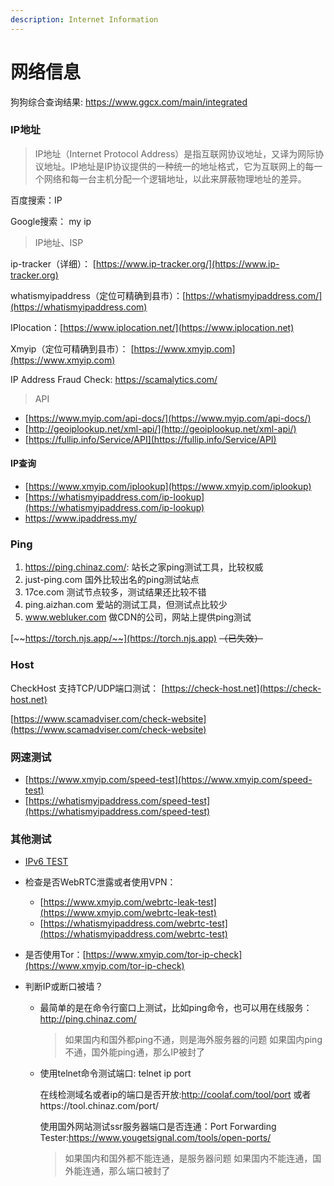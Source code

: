 ```yaml
---
description: Internet Information
---
```


# 网络信息

狗狗综合查询结果: https://www.ggcx.com/main/integrated

### IP地址

> IP地址（Internet Protocol Address）是指互联网协议地址，又译为网际协议地址。IP地址是IP协议提供的一种统一的地址格式，它为互联网上的每一个网络和每一台主机分配一个逻辑地址，以此来屏蔽物理地址的差异。

百度搜索：IP

Google搜索： my ip

> IP地址、ISP

ip-tracker（详细）： [https://www.ip-tracker.org/](https://www.ip-tracker.org)

whatismyipaddress（定位可精确到县市）：[https://whatismyipaddress.com/](https://whatismyipaddress.com)

IPlocation：[https://www.iplocation.net/](https://www.iplocation.net)

Xmyip（定位可精确到县市）： [https://www.xmyip.com](https://www.xmyip.com)

IP Address Fraud Check: https://scamalytics.com/

> API

* [https://www.myip.com/api-docs/](https://www.myip.com/api-docs/)
* [http://geoiplookup.net/xml-api/](http://geoiplookup.net/xml-api/)
* [https://fullip.info/Service/API](https://fullip.info/Service/API)

#### IP查询

* [https://www.xmyip.com/iplookup](https://www.xmyip.com/iplookup)
* [https://whatismyipaddress.com/ip-lookup](https://whatismyipaddress.com/ip-lookup)
* https://www.ipaddress.my/

### Ping

1. https://ping.chinaz.com/:  站长之家ping测试工具，比较权威
2. just-ping.com 国外比较出名的ping测试站点
3. 17ce.com 测试节点较多，测试结果还比较不错
4. ping.aizhan.com 爱站的测试工具，但测试点比较少
5. www.webluker.com 做CDN的公司，网站上提供ping测试

[~~https://torch.njs.app/~~](https://torch.njs.app) ~~（已失效）~~

### Host

CheckHost 支持TCP/UDP端口测试： [https://check-host.net](https://check-host.net)

[https://www.scamadviser.com/check-website](https://www.scamadviser.com/check-website)

### 网速测试

* [https://www.xmyip.com/speed-test](https://www.xmyip.com/speed-test)
* [https://whatismyipaddress.com/speed-test](https://whatismyipaddress.com/speed-test)

### 其他测试

* [IPv6 TEST](http://test-ipv6.com)

* 检查是否WebRTC泄露或者使用VPN：
  * [https://www.xmyip.com/webrtc-leak-test](https://www.xmyip.com/webrtc-leak-test)
  * [https://whatismyipaddress.com/webrtc-test](https://whatismyipaddress.com/webrtc-test)
  
* 是否使用Tor：[https://www.xmyip.com/tor-ip-check](https://www.xmyip.com/tor-ip-check)

* 判断IP或断口被墙？

  - 最简单的是在命令行窗口上测试，比如ping命令，也可以用在线服务：http://ping.chinaz.com/ 

    > 如果国内和国外都ping不通，则是海外服务器的问题
    > 如果国内ping不通，国外能ping通，那么IP被封了

  - 使用telnet命令测试端口:  telnet ip port

    在线检测域名或者ip的端口是否开放:http://coolaf.com/tool/port 或者https://tool.chinaz.com/port/

    使用国外网站测试ssr服务器端口是否连通：Port Forwarding Tester:https://www.yougetsignal.com/tools/open-ports/

    > 如果国内和国外都不能连通，是服务器问题
    > 如果国内不能连通，国外能连通，那么端口被封了

